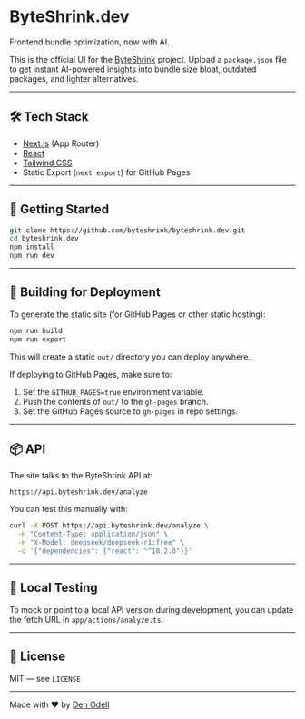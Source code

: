 # ByteShrink.dev

Frontend bundle optimization, now with AI.

This is the official UI for the [ByteShrink](https://github.com/byteshrink) project. Upload a `package.json` file to get instant AI-powered insights into bundle size bloat, outdated packages, and lighter alternatives.

---

## 🛠️ Tech Stack

- [Next.js](https://nextjs.org/) (App Router)
- [React](https://react.dev/)
- [Tailwind CSS](https://tailwindcss.com/)
- Static Export (`next export`) for GitHub Pages

---

## 🚀 Getting Started

```bash
git clone https://github.com/byteshrink/byteshrink.dev.git
cd byteshrink.dev
npm install
npm run dev
```

---

## 🧱 Building for Deployment

To generate the static site (for GitHub Pages or other static hosting):

```bash
npm run build
npm run export
```

This will create a static `out/` directory you can deploy anywhere.

If deploying to GitHub Pages, make sure to:

1. Set the `GITHUB_PAGES=true` environment variable.
2. Push the contents of `out/` to the `gh-pages` branch.
3. Set the GitHub Pages source to `gh-pages` in repo settings.

---

## 📦 API

The site talks to the ByteShrink API at:

```
https://api.byteshrink.dev/analyze
```

You can test this manually with:

```bash
curl -X POST https://api.byteshrink.dev/analyze \
  -H "Content-Type: application/json" \
  -H "X-Model: deepseek/deepseek-r1:free" \
  -d '{"dependencies": {"react": "^18.2.0"}}'
```

---

## 🧪 Local Testing

To mock or point to a local API version during development, you can update the fetch URL in `app/actions/analyze.ts`.

---

## 📄 License

MIT — see `LICENSE`

---

Made with ❤️ by [Den Odell](https://denodell.com)
